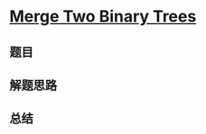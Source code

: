# [Merge Two Binary Trees](https://leetcode.com/problems/merge-two-binary-trees/)
## 题目


## 解题思路


## 总结


